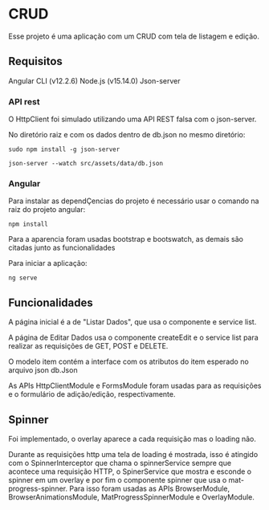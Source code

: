 # CRUD

Esse projeto é uma aplicação com um CRUD com tela de listagem e edição.

## Requisitos

Angular CLI (v12.2.6)
Node.js (v15.14.0)
Json-server

### API rest

O HttpClient foi simulado utilizando uma API REST falsa com o json-server.

No diretório raiz e com os dados dentro de db.json no mesmo diretório:

` sudo npm install -g json-server `

` json-server --watch src/assets/data/db.json `

### Angular

Para instalar as dependÇencias do projeto é necessário usar o comando na raiz do projeto angular:

`npm install `

Para a aparencia foram usadas bootstrap e bootswatch, as demais são citadas junto as funcionalidades

Para iniciar a aplicação:

`ng serve `

## Funcionalidades

A página inicial é a de "Listar Dados", que usa o componente e service list.

A página de Editar Dados usa o componente createEdit e o service list para realizar as requisições de GET, POST e DELETE.

O modelo item contém a interface com os atributos do item esperado no arquivo json db.Json

As APIs HttpClientModule e FormsModule foram usadas para as requisições e o formulário de adição/edição, respectivamente.

## Spinner

Foi implementado, o overlay aparece a cada requisição mas o loading não.

Durante as requisições http uma tela de loading é mostrada, isso é atingido com o SpinnerInterceptor que chama o spinnerService sempre que acontece uma requisição HTTP,
o SpinerService que mostra e esconde o spinner em um overlay e por fim o componente spinner que usa o mat-progress-spinner. Para isso foram usadas as APIs BrowserModule, BrowserAnimationsModule, MatProgressSpinnerModule e OverlayModule.
